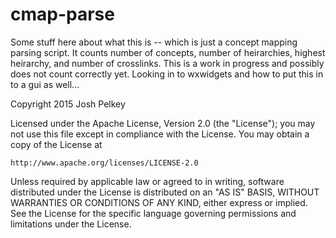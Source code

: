 # cmap-parse

Some stuff here about what this is -- which is just a concept mapping parsing script. It counts number of concepts, number of heirarchies, highest heirarchy, and number of crosslinks. This is a work in progress and possibly does not count correctly yet.  Looking in to wxwidgets and how to put this in to a gui as well...

Copyright 2015 Josh Pelkey

Licensed under the Apache License, Version 2.0 (the "License");
you may not use this file except in compliance with the License.
You may obtain a copy of the License at

    http://www.apache.org/licenses/LICENSE-2.0

Unless required by applicable law or agreed to in writing, software
distributed under the License is distributed on an "AS IS" BASIS,
WITHOUT WARRANTIES OR CONDITIONS OF ANY KIND, either express or implied.
See the License for the specific language governing permissions and
limitations under the License.
